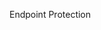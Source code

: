 <Token xmlns:xlink="http://www.w3.org/1999/xlink">Endpoint Protection</Token>

<!--HONumber=May16_HO2-->


